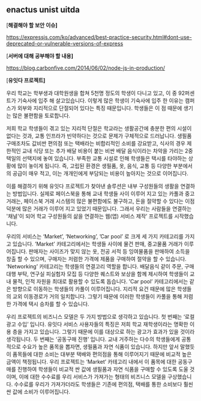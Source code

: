 ## enactus unist uitda



[**해결해야 할 보안 이슈]**

https://expressjs.com/ko/advanced/best-practice-security.html#dont-use-deprecated-or-vulnerable-versions-of-express




[**서버에 대해 공부해야 할 내용]**

https://blog.carbonfive.com/2014/06/02/node-js-in-production/


 

[**유잇다 프로젝트]**

  우리 학교는 학부생과 대학원생을 합쳐 5천명 정도의 학생이 다니고 있고, 이 중 92퍼센트가 기숙사에 입주 해 살고있습니다. 이렇게 많은 학생이 기숙사에 입주 한 이유는 캠퍼스가 외부와 지리적으로 단절되어 있다는 특징 때문입니다. 학생들은 이 점 때문에 생기는 많은 불편함을 토로합니다.

 

  저희 학교 학생들이 겪고 있는 지리적 단절은 학교라는 생활공간에 충분한 편의 시설이 없다는 것과, 교통 인프라가 빈약하다는 것으로 문제가 구체적으로 드러납니다. 생필품 구매조차도 값비싼 편의점 또는 택배라는 비합리적인 소비를 강요받고, 식사의 경우 제한적인 교내 식당 또는 추가 배달 비용이 붙는 비싼 배달 음식이라는 차악을 가리는 2중 택일의 선택지에 놓여 있습니다. 부족한 교통 시설로 인해 학생들은 택시를 타야하는 상황에 많이 놓이게 됩니다. 즉, 고립된 환경은 생필품, 옷, 음식, 교통 등 다양한 부분에서의 공급이 매우 적고, 이는 개개인에게 부담되는 비용이 높아지는 것으로 이어집니다. 

 

  이를 해결하기 위해 유잇다 프로젝트가 찾아낸 솔루션은 내부 구성원들의 생활을 연결하는 방법입니다. 실제로 페이스북을 통해 교내 학생들 사이 이루어 지고 있는 카풀과 중고거래는, 페이스북 거래 시스템의 많은 불편함에도 불구하고, 돈을 절약할 수 있다는 이점 덕분에 많은 거래가 이루어 지고 있었기 때문입니다. 그래서 우리는 사람들을 연결하는 '채널'이 되어 학교 구성원들의 삶을 연결하는 웹(앱) 서비스 제작’ 프로젝트를 시작했습니다.

 

  우리의 서비스는 ‘Market’, ‘Networking’, ’Car pool’ 로 크게 세 가지 카테고리를 가지고 있습니다. ’Market’ 카테고리에서는 학생들 사이에 물건 판매, 중고물품 거래가 이루어집니다. 판매자는 사이즈가 맞지 않는 옷, 전공 서적 등 잉여물품을 판매하여 소득을 창출 할 수 있으며, 구매자는 저렴한 가격에 제품을 구매하여 절약을 할 수 있습니다. ‘Networking’ 카테고리는 학생들의 연결고리 역할을 합니다. 배달음식 같이 주문, 구매 대행 부탁, 연구실 피실험자 모집 등 다양한 퀘스트와 보상을 함께 제시하여 학생들이 교내 물적, 인적 자원을 최대로 활용할 수 있도록 돕습니다. ’Car pool’ 카테고리에서는 같은 방향으로 이동하는 학생들의 카풀이 이루어집니다. 지리적 요건 때문에 많은 학생들의 교외 이동경로가 거의 일치합니다. 그렇기 때문에 이러한 학생들이 카풀을 통해 저렴한 가격에 택시 승차를 할 수 있습니다.

 

 

  우리 프로젝트의 비즈니스 모델은 두 가지 방법으로 생각하고 있습니다. 첫 번째는 ‘로컬 광고 수입’ 입니다. 유잇다 서비스 사용자들의 특징은 저희 학교 재학생이라는 명확한 이용 층을 가지고 있습니다. 그렇기 때문에 이를 대상으로 하는 광고가 효과가 있을 것이라 생각됩니다. 두 번째는 ‘공동구매 진행’ 입니다. 교내 거주하는 다수의 학생들에게 공통적으로 수요가 높은 품목을 뽑자면, 생필품과 자연 식품이 있습니다. 하지만 앞서 말했듯 이 품목들에 대한 소비는 대부분 택배와 편의점을 통해 이루어지기 때문에 비교적 높은 금액이 책정됩니다. 우리 프로젝트는 ‘Market’ 카테고리 내에서 이 품목에 대한 공동구매를 진행하여 학생들이 비교적 싼 값에 생필품과 자연 식품을 구매할 수 있도록 도울 것이며, 이에 대한 수수료를 우리 서비스가 가져가는 형태의 비즈니스 모델을 구상했습니다. 수수료를 우리가 가져가더라도 학생들은 기존에 편의점, 택배를 통한 소비보다 훨씬 싼 값에 소비가 이루어집니다. 
